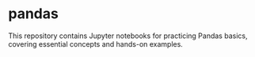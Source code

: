 # pandas
This repository contains Jupyter notebooks for practicing Pandas basics, covering essential concepts and hands-on examples.

